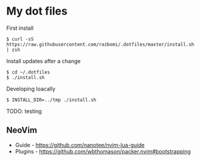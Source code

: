 # My dot files

First install

```
$ curl -sS https://raw.githubusercontent.com/razbomi/.dotfiles/master/install.sh | zsh
```

Install updates after a change

```
$ cd ~/.dotfiles
$ ./install.sh
```

Developing loacally

```
$ INSTALL_DIR=../tmp ./install.sh
```

TODO: testing

## NeoVim
- Guide - https://github.com/nanotee/nvim-lua-guide
- Plugins - https://github.com/wbthomason/packer.nvim#bootstrapping
